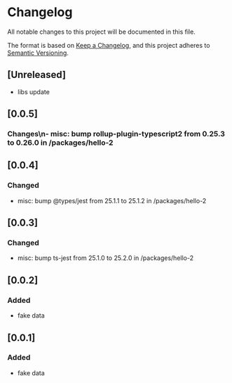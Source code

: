 # Changelog

All notable changes to this project will be documented in this file.

The format is based on [Keep a Changelog](https://keepachangelog.com/en/1.0.0/),
and this project adheres to [Semantic Versioning](https://semver.org/spec/v2.0.0.html).

## [Unreleased]

- libs update

## [0.0.5]

### Changes\\n- misc: bump rollup-plugin-typescript2 from 0.25.3 to 0.26.0 in /packages/hello-2

## [0.0.4]

### Changed

-   misc: bump @types/jest from 25.1.1 to 25.1.2 in /packages/hello-2

## [0.0.3]

### Changed

-   misc: bump ts-jest from 25.1.0 to 25.2.0 in /packages/hello-2

## [0.0.2]

### Added

-   fake data

## [0.0.1]

### Added

-   fake data
